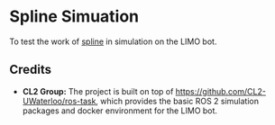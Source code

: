 # Spline Simuation

To test the work of [spline](https://github.com/k-kaps/spline) in simulation on the LIMO bot.

## Credits

- **CL2 Group:** The project is built on top of https://github.com/CL2-UWaterloo/ros-task, which provides the basic ROS 2 simulation packages and docker environment for the LIMO bot.